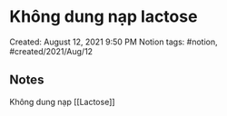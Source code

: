 ---
---

# Không dung nạp lactose

Created: August 12, 2021 9:50 PM
Notion tags: #notion, #created/2021/Aug/12

## Notes
Không dung nạp [[Lactose]]